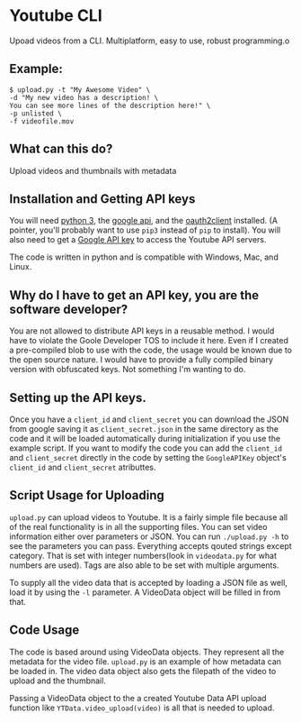 # Youtube CLI
Upoad videos from a CLI. Multiplatform, easy to use, robust programming.o

## Example:

    $ upload.py -t "My Awesome Video" \
    -d "My new video has a description! \
    You can see more lines of the description here!" \
    -p unlisted \
    -f videofile.mov


## What can this do?
Upload videos and thumbnails with metadata


## Installation and Getting API keys
You will need [python 3](https://www.python.org/downloads/), the [google api](https://developers.google.com/api-client-library/python/start/installation),
and the [oauth2client](https://oauth2client.readthedocs.io/en/latest/)
installed. (A pointer, you'll probably want to use `pip3` instead of `pip` to
install). You will also need to get a [Google API key](https://support.google.com/googleapi/answer/6158862)
to access the Youtube API servers.

The code is written in python and is compatible with Windows, Mac, and Linux.


## Why do I have to get an API key, you are the software developer?
You are not allowed to distribute API keys in a reusable method. I would have to
violate the Goole Developer TOS to include it here. Even if I created a
pre-compiled blob to use with the code, the usage would be known due to the
open source nature. I would have to provide a fully compiled binary version
with obfuscated keys. Not something I'm wanting to do.


## Setting up the API keys.
Once you have a `client_id` and `client_secret` you can  download the JSON from
google saving it as `client_secret.json` in the same directory as the code and
it will be loaded automatically during initialization if you use the example
script. If you want to modify the code you can add the `client_id` and
`client_secret` directly in the code by setting the `GoogleAPIKey` object's
`client_id` and `client_secret` atributtes.


## Script Usage for Uploading
`upload.py` can upload videos to Youtube. It is a fairly simple file because all
of the real functionality is in all the supporting files. You can set video
information either over parameters or JSON. You can run `./upload.py -h` to see the
parameters you can pass. Everything accepts qouted strings except category.
That is set with integer numbers(look in `videodata.py` for what numbers are
used). Tags are also able to be set with multiple arguments.

To supply all the video data that is accepted by loading a JSON file
as well, load it by using the `-l` parameter. A VideoData object will be filled
in from that.


## Code Usage
The code is based around using VideoData objects. They represent all the metadata
for the video file. `upload.py` is an example of how metadata can be loaded in.
The video data object also gets the filepath of the video to upload and the
thumbnail.

Passing a VideoData object to the a created Youtube Data API upload function
like `YTData.video_upload(video)` is all that is needed to upload.



